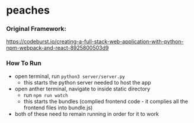 # peaches

### Original Framework:
https://codeburst.io/creating-a-full-stack-web-application-with-python-npm-webpack-and-react-8925800503d9

### How To Run
- open terminal, run `python3 server/server.py`
    - this starts the python server needed to host the app
- open anther terminal, navigate to inside static directory
    - run `npm run watch`
    - this starts the bundles (complied frontend code - it complies all the frontend files into bundle.js)
- both of these need to remain running in order for it to work